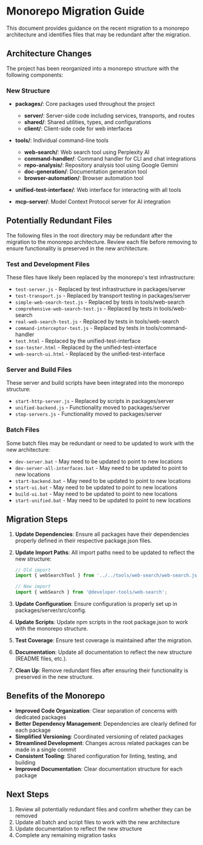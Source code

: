 # Monorepo Migration Guide

This document provides guidance on the recent migration to a monorepo architecture and identifies files that may be redundant after the migration.

## Architecture Changes

The project has been reorganized into a monorepo structure with the following components:

### New Structure

- **packages/**: Core packages used throughout the project
  - **server/**: Server-side code including services, transports, and routes
  - **shared/**: Shared utilities, types, and configurations
  - **client/**: Client-side code for web interfaces

- **tools/**: Individual command-line tools
  - **web-search/**: Web search tool using Perplexity AI
  - **command-handler/**: Command handler for CLI and chat integrations
  - **repo-analysis/**: Repository analysis tool using Google Gemini
  - **doc-generation/**: Documentation generation tool
  - **browser-automation/**: Browser automation tool

- **unified-test-interface/**: Web interface for interacting with all tools
- **mcp-server/**: Model Context Protocol server for AI integration

## Potentially Redundant Files

The following files in the root directory may be redundant after the migration to the monorepo architecture. Review each file before removing to ensure functionality is preserved in the new architecture.

### Test and Development Files

These files have likely been replaced by the monorepo's test infrastructure:

- `test-server.js` - Replaced by test infrastructure in packages/server
- `test-transport.js` - Replaced by transport testing in packages/server
- `simple-web-search-test.js` - Replaced by tests in tools/web-search
- `comprehensive-web-search-test.js` - Replaced by tests in tools/web-search
- `real-web-search-test.js` - Replaced by tests in tools/web-search
- `command-interceptor-test.js` - Replaced by tests in tools/command-handler
- `test.html` - Replaced by the unified-test-interface
- `sse-tester.html` - Replaced by the unified-test-interface
- `web-search-ui.html` - Replaced by the unified-test-interface

### Server and Build Files

These server and build scripts have been integrated into the monorepo structure:

- `start-http-server.js` - Replaced by scripts in packages/server
- `unified-backend.js` - Functionality moved to packages/server
- `stop-servers.js` - Functionality moved to packages/server

### Batch Files

Some batch files may be redundant or need to be updated to work with the new architecture:

- `dev-server.bat` - May need to be updated to point to new locations
- `dev-server-all-interfaces.bat` - May need to be updated to point to new locations
- `start-backend.bat` - May need to be updated to point to new locations
- `start-ui.bat` - May need to be updated to point to new locations
- `build-ui.bat` - May need to be updated to point to new locations
- `start-unified.bat` - May need to be updated to point to new locations

## Migration Steps

1. **Update Dependencies**: Ensure all packages have their dependencies properly defined in their respective package.json files.

2. **Update Import Paths**: All import paths need to be updated to reflect the new structure:
   ```javascript
   // Old import
   import { webSearchTool } from '../../tools/web-search/web-search.js';
   
   // New import
   import { webSearch } from '@developer-tools/web-search';
   ```

3. **Update Configuration**: Ensure configuration is properly set up in packages/server/src/config.

4. **Update Scripts**: Update npm scripts in the root package.json to work with the monorepo structure.

5. **Test Coverage**: Ensure test coverage is maintained after the migration.

6. **Documentation**: Update all documentation to reflect the new structure (README files, etc.).

7. **Clean Up**: Remove redundant files after ensuring their functionality is preserved in the new structure.

## Benefits of the Monorepo

- **Improved Code Organization**: Clear separation of concerns with dedicated packages
- **Better Dependency Management**: Dependencies are clearly defined for each package
- **Simplified Versioning**: Coordinated versioning of related packages
- **Streamlined Development**: Changes across related packages can be made in a single commit
- **Consistent Tooling**: Shared configuration for linting, testing, and building
- **Improved Documentation**: Clear documentation structure for each package

## Next Steps

1. Review all potentially redundant files and confirm whether they can be removed
2. Update all batch and script files to work with the new architecture
3. Update documentation to reflect the new structure
4. Complete any remaining migration tasks 